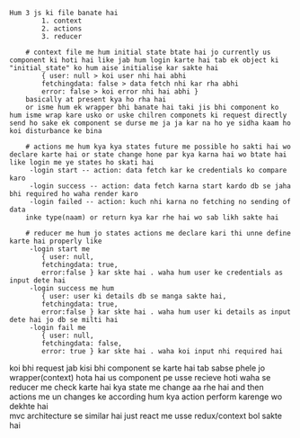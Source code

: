 
    Hum 3 js ki file banate hai 
            1. context
            2. actions
            3. reducer

        # context file me hum initial state btate hai jo currently us component ki hoti hai like jab hum login karte hai tab ek object ki "initial_state" ko hum aise initialise kar sakte hai 
            { user: null > koi user nhi hai abhi
            fetchingdata: false > data fetch nhi kar rha abhi
            error: false > koi error nhi hai abhi } 
        basically at present kya ho rha hai 
        or isme hum ek wrapper bhi banate hai taki jis bhi component ko hum isme wrap kare usko or uske chilren componets ki request directly send ho sake ek component se durse me ja ja kar na ho ye sidha kaam ho koi disturbance ke bina

        # actions me hum kya kya states future me possible ho sakti hai wo declare karte hai or state change hone par kya karna hai wo btate hai like login me ye states ho skati hai
         -login start -- action: data fetch kar ke credentials ko compare   karo
         -login success -- action: data fetch karna start kardo db se jaha bhi required ho waha render karo
         -login failed -- action: kuch nhi karna no fetching no sending of data
        inke type(naam) or return kya kar rhe hai wo sab likh sakte hai

        # reducer me hum jo states actions me declare kari thi unne define karte hai properly like 
         -login start me 
            { user: null,
            fetchingdata: true,
            error:false } kar skte hai . waha hum user ke credentials as input dete hai
         -login success me hum 
            { user: user ki details db se manga sakte hai,
            fetchingdata: true,
            error:false } kar skte hai . waha hum user ki details as input dete hai jo db se milti hai
         -login fail me 
            { user: null,
            fetchingdata: false,
            error: true } kar skte hai . waha koi input nhi required hai

koi bhi request jab kisi bhi component se karte hai tab sabse phele jo wrapper(context) hota hai us component pe usse recieve hoti waha se reducer me check karte hai kya state me change aa rhe hai and then actions me un changes ke according hum kya action perform karenge wo dekhte hai  
mvc architecture se similar hai just react me usse redux/context bol sakte hai 
